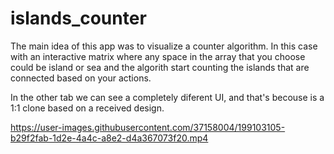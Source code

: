 # islands_counter
The main idea of this app was to visualize a counter algorithm. In this case with an interactive matrix where any space in the array that you choose could be island or sea and the algorith start counting the islands that are connected based on your actions.

In the other tab we can see a completely diferent UI, and that's becouse is a 1:1 clone based on a received design.

https://user-images.githubusercontent.com/37158004/199103105-b29f2fab-1d2e-4a4c-a8e2-d4a367073f20.mp4

